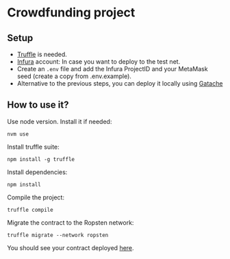 # Crowdfunding project

## Setup
- [Truffle](https://www.trufflesuite.com/) is needed.
- [Infura](https://infura.io/) account:  In case you  want to deploy to the test net.
- Create an `.env` file and add the Infura ProjectID and your MetaMask seed (create a copy from .env.example).
- Alternative to the previous steps, you can deploy it locally using [Gatache](https://www.trufflesuite.com/ganache)

## How to use it?
Use node version. Install it if needed:
```
nvm use
```

Install truffle suite:
```
npm install -g truffle
```

Install dependencies:
```
npm install
```

Compile the project:
```
truffle compile
```

Migrate the contract to the Ropsten network:
```
truffle migrate --network ropsten
```

You should see your contract deployed [here](https://ropsten.etherscan.io/).



